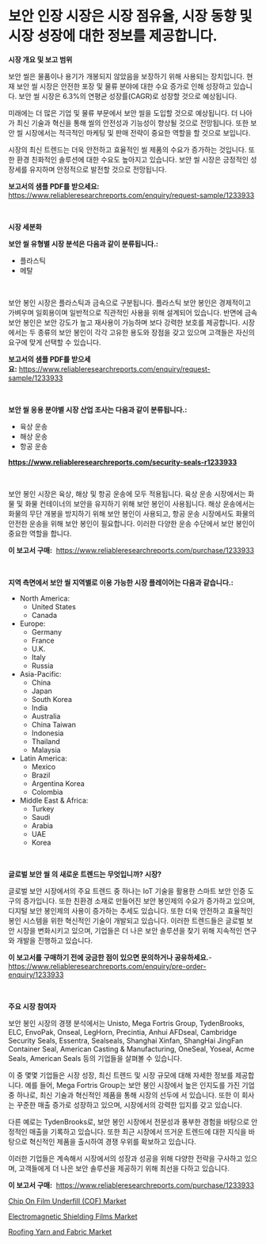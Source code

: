 <p><h1>보안 인장 시장은 시장 점유율, 시장 동향 및 시장 성장에 대한 정보를 제공합니다.</h1></p><p><strong>시장 개요 및 보고 범위</strong></p>
<p><p>보안 씰은 물품이나 용기가 개봉되지 않았음을 보장하기 위해 사용되는 장치입니다. 현재 보안 씰 시장은 안전한 포장 및 물류 분야에 대한 수요 증가로 인해 성장하고 있습니다. 보안 씰 시장은 6.3%의 연평균 성장률(CAGR)로 성장할 것으로 예상됩니다. </p><p>미래에는 더 많은 기업 및 물류 부문에서 보안 씰을 도입할 것으로 예상됩니다. 더 나아가 최신 기술과 혁신을 통해 씰의 안전성과 기능성이 향상될 것으로 전망됩니다. 또한 보안 씰 시장에서는 적극적인 마케팅 및 판매 전략이 중요한 역할을 할 것으로 보입니다.</p><p>시장의 최신 트렌드는 더욱 안전하고 효율적인 씰 제품의 수요가 증가하는 것입니다. 또한 환경 친화적인 솔루션에 대한 수요도 높아지고 있습니다. 보안 씰 시장은 긍정적인 성장세를 유지하며 안정적으로 발전할 것으로 전망됩니다.</p></p>
<p><strong>보고서의 샘플 PDF를 받으세요:</strong> <a href="https://www.reliableresearchreports.com/enquiry/request-sample/1233933">https://www.reliableresearchreports.com/enquiry/request-sample/1233933</a></p>
<p>&nbsp;</p>
<p><strong>시장 세분화</strong></p>
<p><strong>보안 씰 유형별 시장 분석은 다음과 같이 분류됩니다.:</strong></p>
<p><ul><li>플라스틱</li><li>메탈</li></ul></p>
<p>&nbsp;</p>
<p><p>보안 봉인 시장은 플라스틱과 금속으로 구분됩니다. 플라스틱 보안 봉인은 경제적이고 가벼우며 일회용이며 일반적으로 직관적인 사용을 위해 설계되어 있습니다. 반면에 금속 보안 봉인은 보안 강도가 높고 재사용이 가능하며 보다 강력한 보호를 제공합니다. 시장에서는 두 종류의 보안 봉인이 각각 고유한 용도와 장점을 갖고 있으며 고객들은 자신의 요구에 맞게 선택할 수 있습니다.</p></p>
<p><strong>보고서의 샘플 PDF를 받으세요:</strong>&nbsp;<a href="https://www.reliableresearchreports.com/enquiry/request-sample/1233933">https://www.reliableresearchreports.com/enquiry/request-sample/1233933</a></p>
<p>&nbsp;</p>
<p><strong> 보안 씰 응용 분야별 시장 산업 조사는 다음과 같이 분류됩니다.:</strong></p>
<p><ul><li>육상 운송</li><li>해상 운송</li><li>항공 운송</li></ul></p>
<p><strong><a href="https://www.reliableresearchreports.com/security-seals-r1233933">https://www.reliableresearchreports.com/security-seals-r1233933</a></strong></p>
<p>&nbsp;</p>
<p><p>보안 봉인 시장은 육상, 해상 및 항공 운송에 모두 적용됩니다. 육상 운송 시장에서는 화물 및 화물 컨테이너의 보안을 유지하기 위해 보안 봉인이 사용됩니다. 해상 운송에서는 화물의 무단 개봉을 방지하기 위해 보안 봉인이 사용되고, 항공 운송 시장에서도 화물의 안전한 운송을 위해 보안 봉인이 필요합니다. 이러한 다양한 운송 수단에서 보안 봉인이 중요한 역할을 합니다.</p></p>
<p><strong>이 보고서 구매:</strong>&nbsp; <a href="https://www.reliableresearchreports.com/purchase/1233933">https://www.reliableresearchreports.com/purchase/1233933</a></p>
<p>&nbsp;</p>
<p><strong>지역 측면에서 보안 씰 지역별로 이용 가능한 시장 플레이어는 다음과 같습니다.:</strong></p>
<p><ul>
    <li>
        North America:
        <ul>
            <li>United States</li>
            <li>Canada</li>
        </ul>
    </li>
    <li>
        Europe:
        <ul>
            <li>Germany</li>
            <li>France</li>
            <li>U.K.</li>
            <li>Italy</li>
            <li>Russia</li>
        </ul>
    </li>
    <li>
        Asia-Pacific:
        <ul>
            <li>China</li>
            <li>Japan</li>
            <li>South Korea</li>
            <li>India</li>
            <li>Australia</li>
            <li>China Taiwan</li>
            <li>Indonesia</li>
            <li>Thailand</li>
            <li>Malaysia</li>
        </ul>
    </li>
    <li>
        Latin America:
        <ul>
            <li>Mexico</li>
            <li>Brazil</li>
            <li>Argentina Korea</li>
            <li>Colombia</li>
        </ul>
    </li>
    <li>
        Middle East & Africa:
        <ul>
            <li>Turkey</li>
            <li>Saudi</li>
            <li>Arabia</li>
            <li>UAE</li>
            <li>Korea</li>
        </ul>
    </li>
    </ul></p>
<p>&nbsp;</p>
<p><strong>글로벌 보안 씰 의 새로운 트렌드는 무엇입니까? 시장?</strong></p>
<p><p>글로벌 보안 시장에서의 주요 트렌드 중 하나는 IoT 기술을 활용한 스마트 보안 인증 도구의 증가입니다. 또한 친환경 소재로 만들어진 보안 봉인제의 수요가 증가하고 있으며, 디지털 보안 봉인제의 사용이 증가하는 추세도 있습니다. 또한 더욱 안전하고 효율적인 봉인 시스템을 위한 혁신적인 기술이 개발되고 있습니다. 이러한 트렌드들은 글로벌 보안 시장을 변화시키고 있으며, 기업들은 더 나은 보안 솔루션을 찾기 위해 지속적인 연구와 개발을 진행하고 있습니다.</p></p>
<p><strong>이 보고서를 구매하기 전에 궁금한 점이 있으면 문의하거나 공유하세요.</strong>- <a href="https://www.reliableresearchreports.com/enquiry/pre-order-enquiry/1233933">https://www.reliableresearchreports.com/enquiry/pre-order-enquiry/1233933</a></p>
<p>&nbsp;</p>
<p><strong>주요 시장 참여자</strong></p>
<p><p>보안 봉인 시장의 경쟁 분석에서는 Unisto, Mega Fortris Group, TydenBrooks, ELC, EnvoPak, Onseal, LegHorn, Precintia, Anhui AFDseal, Cambridge Security Seals, Essentra, Sealseals, Shanghai Xinfan, ShangHai JingFan Container Seal, American Casting & Manufacturing, OneSeal, Yoseal, Acme Seals, American Seals 등의 기업들을 살펴볼 수 있습니다. </p><p>이 중 몇몇 기업들은 시장 성장, 최신 트렌드 및 시장 규모에 대해 자세한 정보를 제공합니다. 예를 들어, Mega Fortris Group는 보안 봉인 시장에서 높은 인지도를 가진 기업 중 하나로, 최신 기술과 혁신적인 제품을 통해 시장의 선두에 서 있습니다. 또한 이 회사는 꾸준한 매출 증가로 성장하고 있으며, 시장에서의 강력한 입지를 갖고 있습니다.</p><p>다른 예로는 TydenBrooks로, 보안 봉인 시장에서 전문성과 풍부한 경험을 바탕으로 안정적인 매출을 기록하고 있습니다. 또한 최근 시장에서 뜨거운 트렌드에 대한 지식을 바탕으로 혁신적인 제품을 출시하여 경쟁 우위를 확보하고 있습니다.</p><p>이러한 기업들은 계속해서 시장에서의 성장과 성공을 위해 다양한 전략을 구사하고 있으며, 고객들에게 더 나은 보안 솔루션을 제공하기 위해 최선을 다하고 있습니다.</p></p>
<p><strong>이 보고서 구매:</strong>&nbsp;&nbsp;<a href="https://www.reliableresearchreports.com/purchase/1233933">https://www.reliableresearchreports.com/purchase/1233933</a></p>
<p><p><a href="https://skillful-vermicelli-b89.notion.site/Chip-On-Film-Underfill-COF-Market-Comprehensive-Assessment-by-Type-Application-and-Geography-368a6452ceed44eb8ad19ce0b48f854b">Chip On Film Underfill (COF) Market</a></p><p><a href="https://eight-handstand-8fb.notion.site/Electromagnetic-Shielding-Films-Market-Size-CAGR-Trends-2024-2030-705331b8cf1a4fe3a0a4fec4943d7877">Electromagnetic Shielding Films Market</a></p><p><a href="https://simplistic-meeting-7ee.notion.site/Roofing-Yarn-and-Fabric-Market-Furnishes-Information-on-Market-Share-Market-Trends-and-Market-Grow-54892c430f554836b02654695f428e88">Roofing Yarn and Fabric Market</a></p></p>